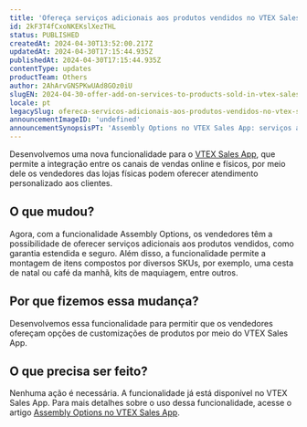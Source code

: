 ```yaml
---
title: 'Ofereça serviços adicionais aos produtos vendidos no VTEX Sales App'
id: 2kF3T4fCxoNKEKslXezTHL
status: PUBLISHED
createdAt: 2024-04-30T13:52:00.217Z
updatedAt: 2024-04-30T17:15:44.935Z
publishedAt: 2024-04-30T17:15:44.935Z
contentType: updates
productTeam: Others
author: 2AhArvGNSPKwUAd8GOz0iU
slugEN: 2024-04-30-offer-add-on-services-to-products-sold-in-vtex-sales-app
locale: pt
legacySlug: ofereca-servicos-adicionais-aos-produtos-vendidos-no-vtex-sales-app
announcementImageID: 'undefined'
announcementSynopsisPT: 'Assembly Options no VTEX Sales App: serviços adicionais a produtos vendidos e montagem de itens com SKUs diversos.'
---
```


Desenvolvemos uma nova funcionalidade para o [VTEX Sales App](https://apps.vtex.com/vtex-assisted-sales-admin/p), que permite a integração entre os canais de vendas online e físicos, por meio dele os vendedores das lojas físicas podem oferecer atendimento personalizado aos clientes.

## O que mudou?
Agora, com a funcionalidade Assembly Options, os vendedores têm a possibilidade de oferecer serviços adicionais aos produtos vendidos, como garantia estendida e seguro. Além disso, a funcionalidade permite a montagem de itens compostos por diversos SKUs, por exemplo, uma cesta de natal ou café da manhã, kits de maquiagem, entre outros.

## Por que fizemos essa mudança?
Desenvolvemos essa funcionalidade para permitir que os vendedores ofereçam opções de customizações de produtos por meio do VTEX Sales App.

## O que precisa ser feito?
Nenhuma ação é necessária. A funcionalidade já está disponível no VTEX Sales App.
Para mais detalhes sobre o uso dessa funcionalidade, acesse o artigo [Assembly Options no VTEX Sales App](/pt/tutorial/assembly-options-no-vtex-sales-app--4fTfqOMcXyhAhWXkl935lr).

